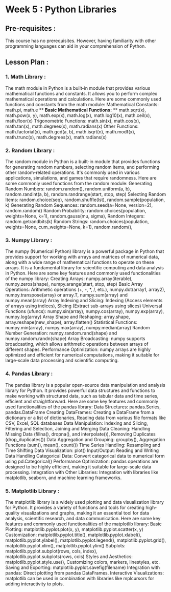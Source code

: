 # Week 5 : Python Libraries

## Pre-requisites :

This course has no prerequisites. However, having familiarity with other programming languages can aid in your comprehension of Python.
## Lesson Plan :
### 1.	Math Library :
The math module in Python is a built-in module that provides various mathematical functions and constants. It allows you to perform complex mathematical operations and calculations. Here are some commonly used functions and constants from the math module:
Mathematical Constants: math.pi, math.e
** **Basic Mathematical Functions:** ** math.sqrt(x), math.pow(x, y), math.exp(x), math.log(x), math.log10(x), math.ceil(x), math.floor(x)
Trigonometric Functions: math.sin(x), math.cos(x), math.tan(x), math.degrees(x), math.radians(x)
Other Functions: math.factorial(x), math.gcd(a, b), math.isqrt(n), math.modf(x), math.trunc(x), math.degrees(x), math.radians(x)

### 2.	Random Library :
The random module in Python is a built-in module that provides functions for generating random numbers, selecting random items, and performing other random-related operations. It's commonly used in various applications, simulations, and games that require randomness. Here are some commonly used functions from the random module:
Generating Random Numbers: random.random(), random.uniform(a, b), random.randint(a, b), random.randrange(start, stop, step)
Selecting Random Items: random.choice(seq), random.shuffle(lst), random.sample(population, k)
Generating Random Sequences: random.seed(a=None, version=2), random.random()
Random Probability: random.choices(population, weights=None, k=1), random.gauss(mu, sigma), 
Random Integers: random.getrandbits(k)
Random Strings: random.choices(population, weights=None, cum_weights=None, k=1), random.random(), 

### 3.	Numpy Library :
The numpy (Numerical Python) library is a powerful package in Python that provides support for working with arrays and matrices of numerical data, along with a wide range of mathematical functions to operate on these arrays. It is a fundamental library for scientific computing and data analysis in Python. Here are some key features and commonly used functionalities of the numpy library:
Creating Arrays: numpy.array(iterable), numpy.zeros(shape), numpy.arange(start, stop, step)
Basic Array Operations: Arithmetic operations (+, -, *, /, etc.), numpy.dot(array1, array2), numpy.transpose(array) or array.T, numpy.sum(array) and numpy.mean(array)
Array Indexing and Slicing: Indexing (Access elements of arrays using indices), Slicing (Extract sub-arrays using slices)
Universal Functions (ufuncs): numpy.sin(array), numpy.cos(array), numpy.exp(array), numpy.log(array)
Array Shape and Reshaping: array.shape, array.reshape(new_shape), array.flatten()
Statistical Functions: numpy.min(array), numpy.max(array), numpy.median(array)
Random Number Generation: numpy.random.rand(shape) and numpy.random.randn(shape)
Array Broadcasting: numpy supports broadcasting, which allows arithmetic operations between arrays of different shapes.
Performance Optimization: numpy arrays are highly optimized and efficient for numerical computations, making it suitable for large-scale data processing and scientific computing.

### 4.	Pandas Library :
The pandas library is a popular open-source data manipulation and analysis library for Python. It provides powerful data structures and functions to make working with structured data, such as tabular data and time series, efficient and straightforward. Here are some key features and commonly used functionalities of the pandas library:
Data Structures: pandas.Series, pandas.DataFrame
Creating DataFrames: Creating a DataFrame from a dictionary or a list of dictionaries, Reading data from various file formats like CSV, Excel, SQL databases
Data Manipulation: Indexing and Slicing, Filtering and Selection, Joining and Merging
Data Cleaning: Handling Missing Data (fillna(), dropna(), and interpolate()), Removing Duplicates (drop_duplicates())
Data Aggregation and Grouping: groupby(), Aggregation Functions (sum(), mean(), count())
Time Series Handling: Resampling and Time Shifting
Data Visualization: plot()
Input/Output: Reading and Writing Data
Handling Categorical Data: Convert categorical data to numerical form using pd.Categorical()
Performance Optimization: pandas operations are designed to be highly efficient, making it suitable for large-scale data processing.
Integration with Other Libraries: Integration with libraries like matplotlib, seaborn, and machine learning frameworks.

### 5.	Matplotlib Library :
The matplotlib library is a widely used plotting and data visualization library for Python. It provides a variety of functions and tools for creating high-quality visualizations and graphs, making it an essential tool for data analysis, scientific research, and data communication. Here are some key features and commonly used functionalities of the matplotlib library:
Basic Plotting: matplotlib.pyplot.plot(x, y), matplotlib.pyplot.scatter(x, y)
Customization: matplotlib.pyplot.title(), matplotlib.pyplot.xlabel(), matplotlib.pyplot.ylabel(), matplotlib.pyplot.legend(), matplotlib.pyplot.grid(), matplotlib.pyplot.xlim(), matplotlib.pyplot.ylim()
Subplots: matplotlib.pyplot.subplot(rows, cols, index), matplotlib.pyplot.subplots(rows, cols)
Styles and Aesthetics: matplotlib.pyplot.style.use(), Customizing colors, markers, linestyles, etc.
Saving and Exporting: matplotlib.pyplot.savefig(filename)
Integration with pandas: Direct plotting from pandas DataFrames.
Interactive Visualizations: matplotlib can be used in combination with libraries like mplcursors for adding interactivity to plots.
